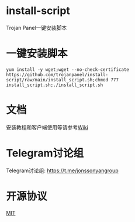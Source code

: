 # install-script

Trojan Panel一键安装脚本

# 一键安装脚本

```shell
yum install -y wget;wget --no-check-certificate https://github.com/trojanpanel/install-script/raw/main/install_script.sh;chmod 777 install_script.sh;./install_script.sh
```

# 文档

安装教程和客户端使用等请参考[Wiki](https://github.com/trojanpanel/install-script/wiki)

# Telegram讨论组

Telegram讨论组: https://t.me/jonssonyangroup

# 开源协议

[MIT](./LICENSE)